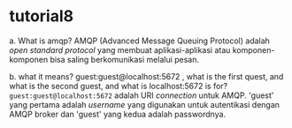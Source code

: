 # tutorial8

a. What is amqp?
AMQP (Advanced Message Queuing Protocol) adalah *open standard protocol* yang membuat aplikasi-aplikasi atau komponen-komponen bisa saling berkomunikasi melalui pesan.

b. what it means? guest:guest@localhost:5672 , what is the first quest, and what is
the second guest, and what is localhost:5672 is for? 
`guest:guest@localhost:5672` adalah URI *connection* untuk AMQP. 'guest' yang pertama adalah *username* yang digunakan untuk autentikasi dengan AMQP broker dan 'guest' yang kedua adalah passwordnya.
